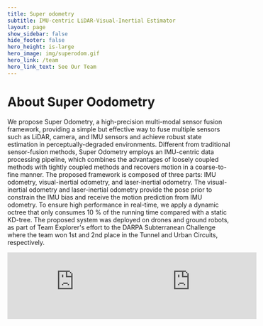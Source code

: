 ```yaml
---
title: Super odometry
subtitle: IMU-centric LiDAR-Visual-Inertial Estimator
layout: page
show_sidebar: false
hide_footer: false
hero_height: is-large
hero_image: img/superodom.gif
hero_link: /team
hero_link_text: See Our Team
---
```


# About Super Oodometry

We propose Super Odometry, a high-precision multi-modal sensor fusion framework, providing a simple but effective way to fuse multiple sensors such as LiDAR, camera, and IMU sensors and achieve robust state estimation in perceptually-degraded environments. Different from traditional sensor-fusion methods, Super Odometry employs an IMU-centric data processing pipeline, which combines the advantages of loosely coupled methods with tightly coupled methods and recovers motion in a coarse-to-fine manner. The proposed framework is composed of three parts: IMU odometry, visual-inertial odometry, and laser-inertial odometry. The visual-inertial odometry and laser-inertial odometry provide the pose prior to constrain the IMU bias and receive the motion prediction from IMU odometry. To ensure high performance in real-time, we apply a dynamic octree that only consumes 10 % of the running time compared with a static KD-tree. The proposed system was deployed on drones and ground robots, as part of Team Explorer's effort to the DARPA Subterranean Challenge where the team won 1st and 2nd place in the Tunnel and Urban Circuits, respectively.

<div>
    <div style="float: left; width: 48%">
    <div class="video-wrapper"><iframe src="http://www.youtube.com/embed/aa4whgmYTqY" frameborder="0" allowfullscreen></iframe></div>
    </div>
    <div style="float: right; width: 48%;">
    <div class="video-wrapper"><iframe src="http://www.youtube.com/embed/nHVOW_jl2m8" frameborder="0" allowfullscreen></iframe></div>
    </div>
</div>
